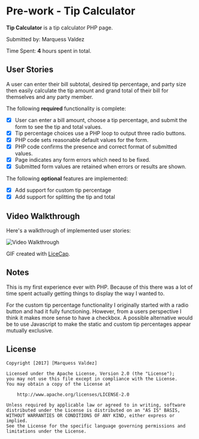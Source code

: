 # Pre-work - Tip Calculator

**Tip Calculator** is a tip calculator PHP page.

Submitted by: Marquess Valdez

Time Spent: **4** hours spent in total.

## User Stories

A user can enter their bill subtotal, desired tip percentage, and party size then easily calculate the tip amount and grand total of their bill for themselves and any party member. 

The following **required** functionality is complete:
* [x] User can enter a bill amount, choose a tip percentage, and submit the form to see the tip and total values.
* [x] Tip percentage choices use a PHP loop to output three radio buttons.
* [x] PHP code sets reasonable default values for the form.
* [x] PHP code confirms the presence and correct format of submitted values.
* [x] Page indicates any form errors which need to be fixed.
* [x] Submitted form values are retained when errors or results are shown.

The following **optional** features are implemented:
* [x] Add support for custom tip percentage
* [x] Add support for splitting the tip and total

## Video Walkthrough

Here's a walkthrough of implemented user stories:

<img src='http://i.imgur.com/LhGYoPf.gif' title='Video Walkthrough' width='' alt='Video Walkthrough' />

GIF created with [LiceCap](http://www.cockos.com/licecap/).

## Notes

This is my first experience ever with PHP. Because of this there was a lot of time spent actually getting things to display the way I wanted to. 

For the custom tip percentage functionality I originally started with a radio button and had it fully functioning. However, from a users perspective I think it makes more sense to have a checkbox. A possible alternative would be to use Javascript to make the static and custom tip percentages appear mutually exclusive.

## License

    Copyright [2017] [Marquess Valdez]

    Licensed under the Apache License, Version 2.0 (the "License");
    you may not use this file except in compliance with the License.
    You may obtain a copy of the License at

        http://www.apache.org/licenses/LICENSE-2.0

    Unless required by applicable law or agreed to in writing, software
    distributed under the License is distributed on an "AS IS" BASIS,
    WITHOUT WARRANTIES OR CONDITIONS OF ANY KIND, either express or implied.
    See the License for the specific language governing permissions and
    limitations under the License.
